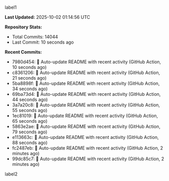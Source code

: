 
label1 
<!-- ACTIVITY_START -->
**Last Updated:** 2025-10-02 01:14:56 UTC

**Repository Stats:**
- Total Commits: 14044
- Last Commit: 10 seconds ago

**Recent Commits:**
- 7980d454: 🤖 Auto-update README with recent activity (GitHub Action, 10 seconds ago)
- c8361206: 🤖 Auto-update README with recent activity (GitHub Action, 21 seconds ago)
- 5ba8898f: 🤖 Auto-update README with recent activity (GitHub Action, 34 seconds ago)
- 69ba73d4: 🤖 Auto-update README with recent activity (GitHub Action, 44 seconds ago)
- 3a7a20c8: 🤖 Auto-update README with recent activity (GitHub Action, 55 seconds ago)
- 1ec81019: 🤖 Auto-update README with recent activity (GitHub Action, 65 seconds ago)
- 5863e2ae: 🤖 Auto-update README with recent activity (GitHub Action, 79 seconds ago)
- e113663c: 🤖 Auto-update README with recent activity (GitHub Action, 88 seconds ago)
- fc2487eb: 🤖 Auto-update README with recent activity (GitHub Action, 2 minutes ago)
- 99dc85c7: 🤖 Auto-update README with recent activity (GitHub Action, 2 minutes ago)
<!-- ACTIVITY_END -->

label2
